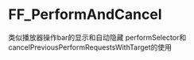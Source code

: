 # FF_PerformAndCancel
类似播放器操作bar的显示和自动隐藏 performSelector和cancelPreviousPerformRequestsWithTarget的使用
